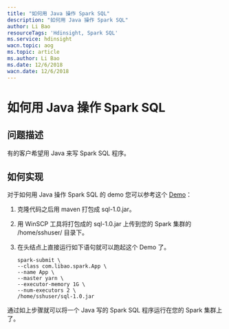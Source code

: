 ```yaml
---
title: "如何用 Java 操作 Spark SQL"
description: "如何用 Java 操作 Spark SQL"
author: Li Bao
resourceTags: 'Hdinsight, Spark SQL'
ms.service: hdinsight
wacn.topic: aog
ms.topic: article
ms.author: Li Bao
ms.date: 12/6/2018
wacn.date: 12/6/2018
---
```


# 如何用 Java 操作 Spark SQL

## 问题描述

有的客户希望用 Java 来写 Spark SQL 程序。

## 如何实现

对于如何用 Java 操作 Spark SQL 的 demo 您可以参考这个 [Demo](https://github.com/baolijn/JavaSparkSQLDemo.git)：

1. 克隆代码之后用 maven 打包成 sql-1.0.jar。

2. 用 WinSCP 工具将打包成的 sql-1.0.jar 上传到您的 Spark 集群的 /home/sshuser/ 目录下。

3. 在头结点上直接运行如下语句就可以跑起这个 Demo 了。

    ```shell
    spark-submit \
    --class com.libao.spark.App \
    --name App \
    --master yarn \
    --executor-memory 1G \
    --num-executors 2 \
    /home/sshuser/sql-1.0.jar
    ```

通过如上步骤就可以将一个 Java 写的 Spark SQL 程序运行在您的 Spark 集群上了。